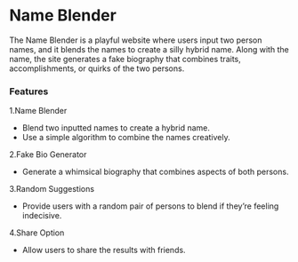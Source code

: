 # Name Blender

The Name Blender is a playful website where users input two person names, and it blends the names to create a silly hybrid name. Along with the name, the site generates a fake biography that combines traits, accomplishments, or quirks of the two persons.


### Features

1.Name Blender
- Blend two inputted names to create a hybrid name.
- Use a simple algorithm to combine the names creatively.

2.Fake Bio Generator
- Generate a whimsical biography that combines aspects of both persons.

3.Random Suggestions
- Provide users with a random pair of persons to blend if they’re feeling indecisive.

4.Share Option
- Allow users to share the results with friends.
